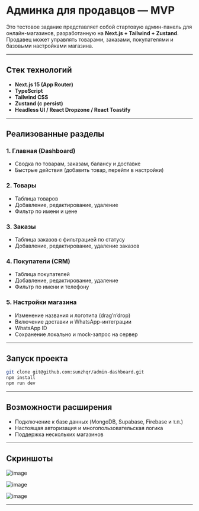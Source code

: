 # Админка для продавцов — MVP

Это тестовое задание представляет собой стартовую админ-панель для онлайн-магазинов, разработанную на **Next.js + Tailwind + Zustand**. Продавец может управлять товарами, заказами, покупателями и базовыми настройками магазина.

---

## Стек технологий

- **Next.js 15 (App Router)**
- **TypeScript**
- **Tailwind CSS**
- **Zustand (с persist)**
- **Headless UI / React Dropzone / React Toastify**

---

## Реализованные разделы

### 1. Главная (Dashboard)
- Сводка по товарам, заказам, балансу и доставке
- Быстрые действия (добавить товар, перейти в настройки)

### 2. Товары
- Таблица товаров
- Добавление, редактирование, удаление
- Фильтр по имени и цене

### 3. Заказы
- Таблица заказов с фильтрацией по статусу
- Добавление, редактирование, удаление заказов

### 4. Покупатели (CRM)
- Таблица покупателей
- Добавление, редактирование, удаление
- Фильтр по имени и телефону

### 5. Настройки магазина
- Изменение названия и логотипа (drag’n’drop)
- Включение доставки и WhatsApp-интеграции
- WhatsApp ID
- Сохранение локально и mock-запрос на сервер

---

## Запуск проекта

```bash
git clone git@github.com:sunzhqr/admin-dashboard.git
npm install
npm run dev
```

---

## Возможности расширения

- Подключение к базе данных (MongoDB, Supabase, Firebase и т.п.)
- Настоящая авторизация и многопользовательская логика
- Поддержка нескольких магазинов

---

## Скриншоты

![image](https://github.com/user-attachments/assets/73f2bf9f-a2ab-40fd-abf5-08221c523d14)

![image](https://github.com/user-attachments/assets/a804be14-870e-498a-8f0f-191c24514e75)

![image](https://github.com/user-attachments/assets/735c0dd4-575a-46dd-b64e-010ee05153e9)

---
